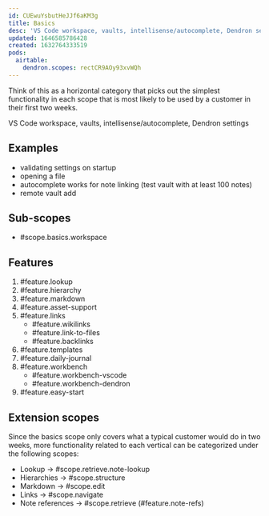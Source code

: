 ```yaml
---
id: CUEwuYsbutHeJJf6aKM3g
title: Basics
desc: 'VS Code workspace, vaults, intellisense/autocomplete, Dendron settings'
updated: 1646585786428
created: 1632764333519
pods:
  airtable:
    dendron.scopes: rectCR9AOy93xvWQh
---
```


Think of this as a horizontal category that picks out the simplest functionality in each scope that is most likely to be used by a customer in their first two weeks. 

VS Code workspace, vaults, intellisense/autocomplete, Dendron settings

## Examples

- validating settings on startup
- opening a file
- autocomplete works for note linking (test vault with at least 100 notes)
- remote vault add

## Sub-scopes

- #scope.basics.workspace

## Features

1. #feature.lookup
2. #feature.hierarchy
3. #feature.markdown
4. #feature.asset-support
5. #feature.links
	-   #feature.wikilinks
	-   #feature.link-to-files
	-   #feature.backlinks
6. #feature.templates
7. #feature.daily-journal
8. #feature.workbench
	- #feature.workbench-vscode
	- #feature.workbench-dendron
9. #feature.easy-start

##  Extension scopes
Since the basics scope only covers what a typical customer would do in two weeks, more functionality related to each vertical can be categorized under the following scopes: 

- Lookup -> #scope.retrieve.note-lookup
- Hierarchies -> #scope.structure
- Markdown -> #scope.edit
- Links -> #scope.navigate
- Note references -> #scope.retrieve (#feature.note-refs)
